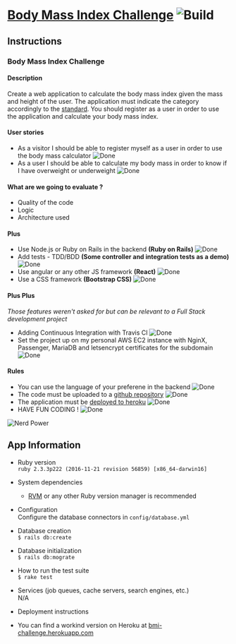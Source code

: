 # [Body Mass Index Challenge](https://bmi-challenge.herokuapp.com) ![Build](https://travis-ci.org/ThomasMarcel/bmi.svg?branch=master "Build")

## Instructions

### Body Mass Index Challenge

#### Description
Create a web application to calculate the body mass index given the mass and height of the user. The application must indicate the category accordingly to the [standard](http://en.wikipedia.org/wiki/Body_mass_index#Categories). You should register as a user in order to use the application and calculate your body mass index.

#### User stories
* As a visitor I should be able to register myself as a user in order to use the body mass calculator ![Done](https://upload.wikimedia.org/wikipedia/en/archive/e/e4/20070211135919!Green_tick.png "Done")
* As a user I should be able to calculate my body mass in order to know if I have overweight or underweight ![Done](https://upload.wikimedia.org/wikipedia/en/archive/e/e4/20070211135919!Green_tick.png "Done")

#### What are we going to evaluate ?
* Quality of the code
* Logic
* Architecture used

#### Plus 
* Use Node.js or Ruby on Rails in the backend __(Ruby on Rails)__ ![Done](https://upload.wikimedia.org/wikipedia/en/archive/e/e4/20070211135919!Green_tick.png "Done")
* Add tests - TDD/BDD __(Some controller and integration tests as a demo)__ ![Done](https://upload.wikimedia.org/wikipedia/en/archive/e/e4/20070211135919!Green_tick.png "Done")
* Use angular or any other JS framework __(React)__ ![Done](https://upload.wikimedia.org/wikipedia/en/archive/e/e4/20070211135919!Green_tick.png "Done")
* Use a CSS framework __(Bootstrap CSS)__ ![Done](https://upload.wikimedia.org/wikipedia/en/archive/e/e4/20070211135919!Green_tick.png "Done")

#### Plus Plus  
_Those features weren't asked for but can be relevant to a Full Stack development project_  

* Adding Continuous Integration with Travis CI ![Done](https://upload.wikimedia.org/wikipedia/en/archive/e/e4/20070211135919!Green_tick.png "Done")
* Set the project up on my personal AWS EC2 instance with NginX, Passenger, MariaDB and letsencrypt certificates for the subdomain ![Done](https://upload.wikimedia.org/wikipedia/en/archive/e/e4/20070211135919!Green_tick.png "Done")

#### Rules
* You can use the language of your preferene in the backend ![Done](https://upload.wikimedia.org/wikipedia/en/archive/e/e4/20070211135919!Green_tick.png "Done")
* The code must be uploaded to a [github repository](https://github.com/ThomasMarcel/bmi) ![Done](https://upload.wikimedia.org/wikipedia/en/archive/e/e4/20070211135919!Green_tick.png "Done")
* The application must be [deployed to heroku](https://bmi-challenge.herokuapp.com) ![Done](https://upload.wikimedia.org/wikipedia/en/archive/e/e4/20070211135919!Green_tick.png "Done")
* HAVE FUN CODING ! ![Done](https://upload.wikimedia.org/wikipedia/en/archive/e/e4/20070211135919!Green_tick.png "Done")  

![Nerd Power](https://media.giphy.com/media/MGdfeiKtEiEPS/giphy.gif "Nerd Power")

## App Information

* Ruby version  
`ruby 2.3.3p222 (2016-11-21 revision 56859) [x86_64-darwin16]`  

* System dependencies  
  * [RVM](https://rvm.io/) or any other Ruby version manager is recommended  

* Configuration  
Configure the database connectors in `config/database.yml`  

* Database creation  
`$ rails db:create`  

* Database initialization  
`$ rails db:mograte`  

* How to run the test suite  
`$ rake test`  

* Services (job queues, cache servers, search engines, etc.)  
N/A  

* Deployment instructions  

* You can find a workind version on Heroku at [bmi-challenge.herokuapp.com](https://bmi-challenge.herokuapp.com)
